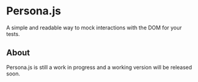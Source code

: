 # Persona.js
A simple and readable way to mock interactions with the DOM for your tests.

## About
Persona.js is still a work in progress and a working version will be released soon.
